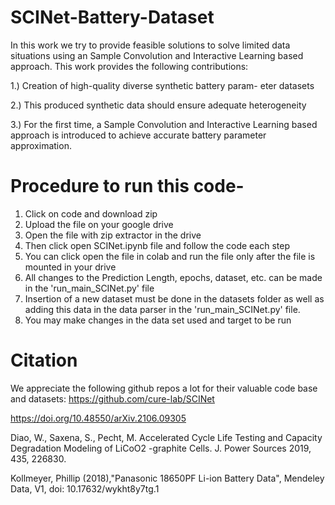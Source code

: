 # SCINet-Battery-Dataset

In this work we try to provide feasible solutions to solve limited data situations using an Sample Convolution and Interactive Learning based approach. This work provides the following contributions:

1.) Creation of high-quality diverse synthetic battery param-
eter datasets

2.) This produced synthetic data should ensure adequate
heterogeneity

3.) For the first time, a Sample Convolution and Interactive
Learning based approach is introduced to achieve accurate battery parameter approximation.

# Procedure to run this code- 

1. Click on code and download zip
2. Upload the file on your google drive
3. Open the file with zip extractor in the drive
4. Then click open SCINet.ipynb file and follow the code each step
5. You can click open the file in colab and run the file only after the file is mounted in your drive
6. All changes to the Prediction Length, epochs, dataset, etc. can be made in the 'run_main_SCINet.py' file 
7. Insertion of a new dataset must be done in the datasets folder as well as adding this data in the data parser in the 'run_main_SCINet.py' file.
8. You may make changes in the data set used and target to be run


# Citation 
We appreciate the following github repos a lot for their valuable code base and datasets:
https://github.com/cure-lab/SCINet

https://doi.org/10.48550/arXiv.2106.09305

Diao, W., Saxena, S., Pecht, M. Accelerated Cycle Life Testing and Capacity Degradation Modeling of LiCoO2 -graphite Cells. J. Power Sources 2019, 435, 226830.

Kollmeyer, Phillip (2018),"Panasonic 18650PF Li-ion Battery Data", Mendeley Data, V1, doi: 10.17632/wykht8y7tg.1
